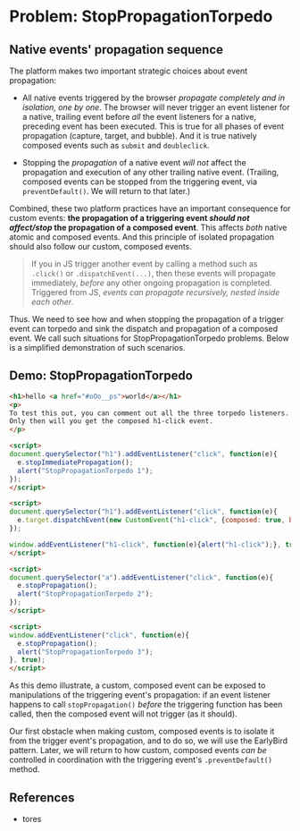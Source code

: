 # Problem: StopPropagationTorpedo

## Native events' propagation sequence

The platform makes two important strategic choices about event propagation:
 
 * All native events triggered by the browser *propagate completely and in isolation, one by one*.
   The browser will never trigger an event listener for a native, trailing event before *all* 
   the event listeners for a native, preceding event has been executed.
   This is true for all phases of event propagation (capture, target, and bubble).
   And it is true natively composed events such as `submit` and `doubleclick`.
   
 * Stopping the *propagation* of a native event *will not* affect the propagation and execution of
   any other trailing native event. (Trailing, composed events can be stopped from the triggering
   event, via `preventDefault()`. We will return to that later.)

Combined, these two platform practices have an important consequence for custom events:
**the propagation of a triggering event *should not affect/stop* the propagation of a composed event**. 
This affects *both* native atomic and composed events. 
And this principle of isolated propagation should also follow our custom, composed events.

> If you in JS trigger another event by calling a method such as `.click()` or `.dispatchEvent(...)`,
  then these events will propagate immediately, *before* any other ongoing propagation
  is completed. Triggered from JS, *events can propagate recursively, nested inside each other*.

Thus. We need to see how and when stopping the propagation of a trigger event can torpedo and sink
the dispatch and propagation of a composed event. We call such situations for StopPropagationTorpedo problems.
Below is a simplified demonstration of such scenarios.

## Demo: StopPropagationTorpedo

```html
<h1>hello <a href="#oOo__ps">world</a></h1>
<p>
To test this out, you can comment out all the three torpedo listeners. 
Only then will you get the composed h1-click event.
</p>

<script>
document.querySelector("h1").addEventListener("click", function(e){
  e.stopImmediatePropagation();
  alert("StopPropagationTorpedo 1");
});
</script>

<script>
document.querySelector("h1").addEventListener("click", function(e){
  e.target.dispatchEvent(new CustomEvent("h1-click", {composed: true, bubbles: true}));
});

window.addEventListener("h1-click", function(e){alert("h1-click");}, true);
</script>

<script>
document.querySelector("a").addEventListener("click", function(e){
  e.stopPropagation();
  alert("StopPropagationTorpedo 2");
});
</script>

<script>
window.addEventListener("click", function(e){
  e.stopPropagation();
  alert("StopPropagationTorpedo 3");
}, true);
</script>
```
As this demo illustrate, a custom, composed event can be exposed to manipulations of the
triggering event's propagation: if an event listener happens to call `stopPropagation()` *before*
the triggering function has been called, then the composed event will not trigger (as it should).

Our first obstacle when making custom, composed events is to isolate it from the trigger event's
propagation, and to do so, we will use the EarlyBird pattern.
Later, we will return to how custom, composed events *can be* controlled in coordination with the
triggering event's `.preventDefault()` method.

## References

 * tores
